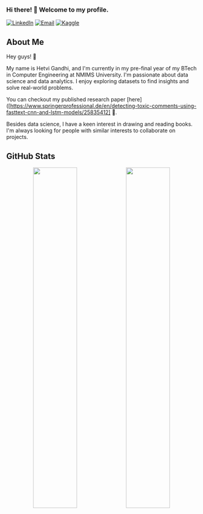 ### Hi there! 👋 Welcome to my profile.

[![LinkedIn](https://img.shields.io/badge/LinkedIn-0077B5?style=for-the-badge&logo=linkedin&logoColor=white)](https://www.linkedin.com/in/hetvisg/)
[![Email](https://img.shields.io/badge/Email-D14836?style=for-the-badge&logo=gmail&logoColor=white)](mailto:hetvisg@gmail.com)
[![Kaggle](https://img.shields.io/badge/Kaggle-20BEFF?style=for-the-badge&logo=kaggle&logoColor=white)](https://www.kaggle.com/hetvigandhi03)

## About Me

Hey guys! 👋

My name is Hetvi Gandhi, and I'm currently in my pre-final year of my BTech in Computer Engineering at NMIMS University. I'm passionate about data science and data analytics. I enjoy exploring datasets to find insights and solve real-world problems.

You can checkout my published research paper [here]([https://www.springerprofessional.de/en/detecting-toxic-comments-using-fasttext-cnn-and-lstm-models/25835412] 📝.

Besides data science, I have a keen interest in drawing and reading books. I'm always looking for people with similar interests to collaborate on projects.

## GitHub Stats

<p align="center">
  <img width="48%" src="https://github-readme-stats.vercel.app/api/top-langs/?username=hetvigandhi03&layout=compact&theme=radical" />
  <img width="48%" src="https://github-readme-streak-stats.herokuapp.com/?user=your-username&theme=radical" />
</p>

<br/>
<!--
![](https://komarev.com/ghpvc/?username=hetvigandhi03&color=brightgreen)
![](https://visitor-badge.glitch.me/badge?page_id=hetvigandhi03.hetvigandhi03)
<img src="https://img.shields.io/github/forks/your-username/your-repo?style=social" alt="Forks Badge">

### GitHub Activity

![Your GitHub Contributions](https://github-readme-stats.vercel.app/api?username=hetvigandhi03&show_icons=true&theme=radical)

#### Detailed Stats

![Your GitHub Language Stats](https://github-readme-stats.vercel.app/api/top-langs/?username=hetvigandhi03&langs_count=8&theme=radical)

## See my portfolio 🌐

[![Portfolio](https://img.shields.io/badge/Portfolio-ff69b4?style=for-the-badge)](https://your-portfolio-link)

<img align='right' src='https://user-images.githubusercontent.com/5713670/87202985-820dcb80-c2b6-11ea-9f56-7ec461c497c3.gif' width='200' />

### Or you can scan this QR Code 👇🏻

<img src="https://github.com/your-username/your-repo/blob/master/qrcode_link-to-your-portfolio.png"  style="width: 20%" />

<img height="120" alt="Thanks for visiting me" width="100%" src="https://raw.githubusercontent.com/BrunnerLivio/brunnerlivio/master/images/marquee.svg" />

<p align="center">
  <img src="https://capsule-render.vercel.app/api?type=waving&color=gradient&height=60&section=footer&width=100"/>
</p>
